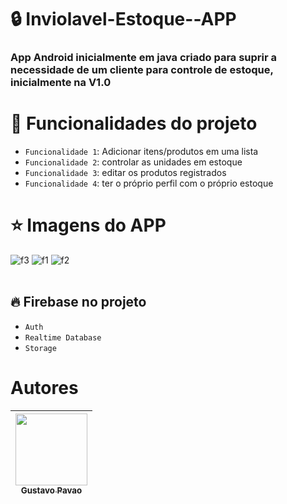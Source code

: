 # :lock: Inviolavel-Estoque--APP
<h3 style="italic"> App Android inicialmente em java criado para suprir a necessidade de um cliente para controle de estoque, inicialmente na  V1.0 </h3>


# :hammer: Funcionalidades do projeto

- `Funcionalidade 1`: Adicionar itens/produtos em uma lista 
- `Funcionalidade 2`: controlar as unidades em estoque
- `Funcionalidade 3`: editar os produtos registrados
- `Funcionalidade 4`: ter o próprio perfil com o próprio estoque

 
 
 
 
# :star: Imagens do APP
![f3](https://user-images.githubusercontent.com/121917774/219212560-53216f87-c0a4-4a3d-8b96-2c695c5cd678.png)      ![f1](https://user-images.githubusercontent.com/121917774/219212675-16fff9c9-437f-4b4e-b057-a8f7de28ff69.png)      ![f2](https://user-images.githubusercontent.com/121917774/219213324-ac925b86-3123-4235-8a92-70ae172da4c7.png)<br/><br/>

## :fire: Firebase no projeto

- ``Auth``
- ``Realtime Database``
- ``Storage``

# Autores

| [<img src="https://avatars.githubusercontent.com/u/121917774?v=4" width=115><br><sub>Gustavo Pavao</sub>](https://github.com/DevGustavoPv) 
| :---: | 




 

